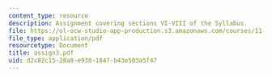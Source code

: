```yaml
---
content_type: resource
description: Assignment covering sections VI-VIII of the Syllabus.
file: https://ol-ocw-studio-app-production.s3.amazonaws.com/courses/11-701-introduction-to-planning-institutional-processes-in-developing-countries-fall-2003/d2c82c1528a8e9381847b43e503a5f47_assign3.pdf
file_type: application/pdf
resourcetype: Document
title: assign3.pdf
uid: d2c82c15-28a8-e938-1847-b43e503a5f47
---
```

